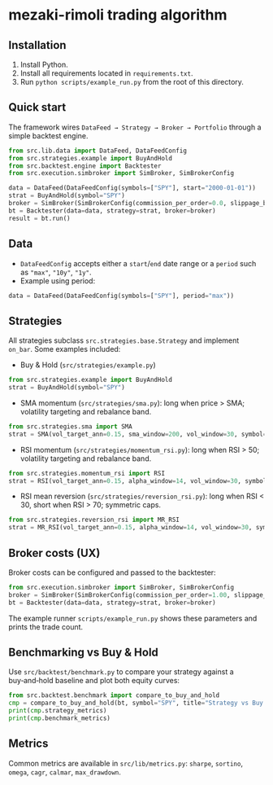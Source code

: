 # mezaki-rimoli trading algorithm

## Installation

1. Install Python.
2. Install all requirements located in `requirements.txt`.
3. Run `python scripts/example_run.py` from the root of this directory.

## Quick start

The framework wires `DataFeed → Strategy → Broker → Portfolio` through a simple backtest engine.

```python
from src.lib.data import DataFeed, DataFeedConfig
from src.strategies.example import BuyAndHold
from src.backtest.engine import Backtester
from src.execution.simbroker import SimBroker, SimBrokerConfig

data = DataFeed(DataFeedConfig(symbols=["SPY"], start="2000-01-01"))
strat = BuyAndHold(symbol="SPY")
broker = SimBroker(SimBrokerConfig(commission_per_order=0.0, slippage_bps=0.0))
bt = Backtester(data=data, strategy=strat, broker=broker)
result = bt.run()
```

## Data

- `DataFeedConfig` accepts either a `start`/`end` date range or a `period` such as `"max"`, `"10y"`, `"1y"`.
- Example using period:

```python
data = DataFeed(DataFeedConfig(symbols=["SPY"], period="max"))
```

## Strategies

All strategies subclass `src.strategies.base.Strategy` and implement `on_bar`. Some examples included:

- Buy & Hold (`src/strategies/example.py`)

```python
from src.strategies.example import BuyAndHold
strat = BuyAndHold(symbol="SPY")
```

- SMA momentum (`src/strategies/sma.py`): long when price > SMA; volatility targeting and rebalance band.

```python
from src.strategies.sma import SMA
strat = SMA(vol_target_ann=0.15, sma_window=200, vol_window=30, symbol="SPY")
```

- RSI momentum (`src/strategies/momentum_rsi.py`): long when RSI > 50; volatility targeting and rebalance band.

```python
from src.strategies.momentum_rsi import RSI
strat = RSI(vol_target_ann=0.15, alpha_window=14, vol_window=30, symbol="SPY")
```

- RSI mean reversion (`src/strategies/reversion_rsi.py`): long when RSI < 30, short when RSI > 70; symmetric caps.

```python
from src.strategies.reversion_rsi import MR_RSI
strat = MR_RSI(vol_target_ann=0.15, alpha_window=14, vol_window=30, symbol="SPY")
```

## Broker costs (UX)

Broker costs can be configured and passed to the backtester:

```python
from src.execution.simbroker import SimBroker, SimBrokerConfig
broker = SimBroker(SimBrokerConfig(commission_per_order=1.00, slippage_bps=5))
bt = Backtester(data=data, strategy=strat, broker=broker)
```

The example runner `scripts/example_run.py` shows these parameters and prints the trade count.

## Benchmarking vs Buy & Hold

Use `src/backtest/benchmark.py` to compare your strategy against a buy‑and‑hold baseline and plot both equity curves:

```python
from src.backtest.benchmark import compare_to_buy_and_hold
cmp = compare_to_buy_and_hold(bt, symbol="SPY", title="Strategy vs Buy & Hold", show=True)
print(cmp.strategy_metrics)
print(cmp.benchmark_metrics)
```

## Metrics

Common metrics are available in `src/lib/metrics.py`: `sharpe`, `sortino`, `omega`, `cagr`, `calmar`, `max_drawdown`.
